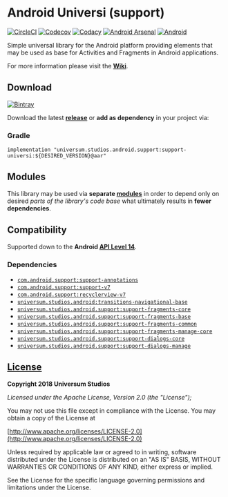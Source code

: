 Android Universi (support)
===============

[![CircleCI](https://circleci.com/gh/universum-studios/android_universi/tree/support-master.svg?style=shield)](https://circleci.com/gh/universum-studios/android_universi/tree/support-master)
[![Codecov](https://codecov.io/gh/universum-studios/android_universi/branch/support-master/graph/badge.svg)](https://codecov.io/gh/universum-studios/android_universi)
[![Codacy](https://api.codacy.com/project/badge/Grade/c485a93364074dc5a87c7cb43dce9c3f)](https://www.codacy.com/app/universum-studios/android_universi?utm_source=github.com&amp;utm_medium=referral&amp;utm_content=universum-studios/android_universi&amp;utm_campaign=Badge_Grade)
[![Android Arsenal](https://img.shields.io/badge/Android%20Arsenal-Universi-green.svg?style=flat)](https://android-arsenal.com/details/1/5412)
[![Android](https://img.shields.io/badge/android-8.1-blue.svg)](https://developer.android.com/about/versions/oreo/android-8.1.html)

Simple universal library for the Android platform providing elements that may be used as base for Activities and Fragments in Android applications.

For more information please visit the **[Wiki](https://github.com/universum-studios/android_universi/wiki)**.

## Download ##
[![Bintray](https://api.bintray.com/packages/universum-studios/android/universum.studios.android.support%3Asupport-universi/images/download.svg)](https://bintray.com/universum-studios/android/universum.studios.android.support%3Asupport-universi/_latestVersion)

Download the latest **[release](https://github.com/universum-studios/android_universi/releases "Releases page")** or **add as dependency** in your project via:

### Gradle ###

    implementation "universum.studios.android.support:support-universi:${DESIRED_VERSION}@aar"

## Modules ##

This library may be used via **separate [modules](https://github.com/universum-studios/android_universi/blob/support-master/MODULES.md)**
in order to depend only on desired _parts of the library's code base_ what ultimately results in **fewer dependencies**.

## Compatibility ##

Supported down to the **Android [API Level 14](http://developer.android.com/about/versions/android-4.0.html "See API highlights")**.

### Dependencies ###

- [`com.android.support:support-annotations`](https://developer.android.com/topic/libraries/support-library/packages.html#annotations)
- [`com.android.support:support-v7`](https://developer.android.com/topic/libraries/support-library/packages.html#v7)
- [`com.android.support:recyclerview-v7`](https://developer.android.com/topic/libraries/support-library/packages.html#v7)
- [`universum.studios.android:transitions-navigational-base`](https://github.com/universum-studios/android_transitions/blob/master/MODULES.md)
- [`universum.studios.android.support:support-fragments-core`](https://github.com/universum-studios/android_fragments/blob/support-master/MODULES.md)
- [`universum.studios.android.support:support-fragments-base`](https://github.com/universum-studios/android_fragments/blob/support-master/MODULES.md)
- [`universum.studios.android.support:support-fragments-common`](https://github.com/universum-studios/android_fragments/blob/support-master/MODULES.md)
- [`universum.studios.android.support:support-fragments-manage-core`](https://github.com/universum-studios/android_fragments/blob/support-master/MODULES.md)
- [`universum.studios.android.support:support-dialogs-core`](https://github.com/universum-studios/android_dialogs/blob/support-master/MODULES.md)
- [`universum.studios.android.support:support-dialogs-manage`](https://github.com/universum-studios/android_dialogs/blob/support-master/MODULES.md)

## [License](https://github.com/universum-studios/android_universi/blob/support-master/LICENSE.md) ##

**Copyright 2018 Universum Studios**

_Licensed under the Apache License, Version 2.0 (the "License");_

You may not use this file except in compliance with the License. You may obtain a copy of the License at

[http://www.apache.org/licenses/LICENSE-2.0](http://www.apache.org/licenses/LICENSE-2.0)

Unless required by applicable law or agreed to in writing, software distributed under the License
is distributed on an "AS IS" BASIS, WITHOUT WARRANTIES OR CONDITIONS OF ANY KIND, either express
or implied.
     
See the License for the specific language governing permissions and limitations under the License.